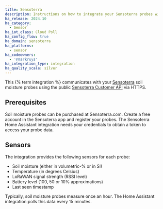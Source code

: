 ```yaml
---
title: Sensoterra
description: Instructions on how to integrate your Sensoterra probes with Home Assistant.
ha_release: 2024.10
ha_category:
  - Sensor
ha_iot_class: Cloud Poll
ha_config_flow: true
ha_domain: sensoterra
ha_platforms:
  - sensor
ha_codeowners:
  - '@markruys'
ha_integration_type: integration
ha_quality_scale: silver
---
```


This {% term integration %} communicates with your [Sensoterra](https://sensoterra.com) soil moisture probes using the public [Sensoterra Customer API](https://monitor.sensoterra.com/api/v3/) via HTTPS.

## Prerequisites

Soil moisture probes can be purchased at Sensoterra.com. Create a free account in the Sensoterra app and register your probes. The Sensoterra Home Assistant integration needs your credentials to obtain a token to access your probe data.

## Sensors

The integration provides the following sensors for each probe:

- Soil moisture (either in volumetric-% or in SI)
- Temperature (in degrees Celsius)
- LoRaWAN signal strength (RSSI level)
- Battery level (100, 50 or 10% approximations)
- Last seen timestamp

Typically, soil moisture probes measure once an hour. The Home Assistant integration polls this data every 15 minutes.
